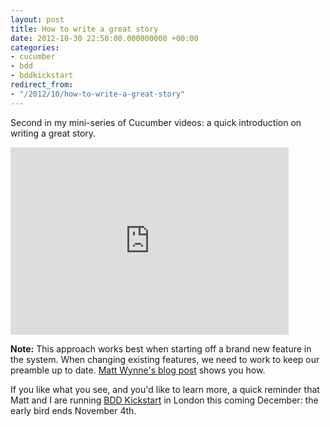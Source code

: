 ```yaml
---
layout: post
title: How to write a great story
date: 2012-10-30 22:50:00.000000000 +00:00
categories:
- cucumber
- bdd
- bddkickstart
redirect_from:
- "/2012/10/how-to-write-a-great-story"
---
```

<p>Second in my mini-series of Cucumber videos: a quick introduction on writing a great story.</p>

<iframe width="445" height="300" src="http://www.youtube.com/embed/RJ3UiK1IEj4" frameborder="0">

</iframe>

<p><b>Note:</b> This approach works best when starting off a brand new feature in the system. When changing existing features, we need to work to keep our preamble up to date. <a href='http://blog.mattwynne.net/2010/10/22/features-user-stories/'>Matt Wynne's blog post</a> shows you how.</p>

<p>If you like what you see, and you'd like to learn more, a quick reminder that Matt and I are running <a href='http://bddkickstart.com'>BDD Kickstart</a> in London this coming December: the early bird ends November 4th.
</p>
